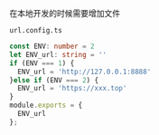 在本地开发的时候需要增加文件

`url.config.ts`
```ts
const ENV: number = 2
let ENV_url: string = ''
if (ENV === 1) {
  ENV_url = 'http://127.0.0.1:8888'
}else if (ENV === 2) {
  ENV_url = 'https://xxx.top'
}
module.exports = {
  ENV_url
};
```